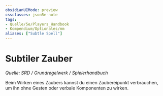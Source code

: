 ```yaml
---
obsidianUIMode: preview
cssclasses: json5e-note
tags:
- Quelle/5e/Players_Handbook
- Kompendium/Optionales/mm
aliases: ["Subtle Spell"]
---
```

# Subtiler Zauber
*Quelle: SRD / Grundregelwerk / Spielerhandbuch*  

Beim Wirken eines Zaubers kannst du einen Zaubereipunkt verbrauchen, um ihn ohne Gesten oder verbale Komponenten zu wirken.